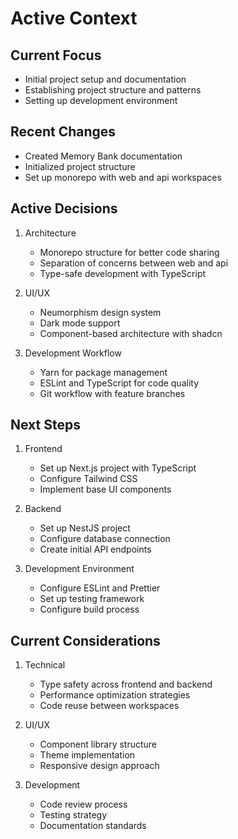 # Active Context

## Current Focus

- Initial project setup and documentation
- Establishing project structure and patterns
- Setting up development environment

## Recent Changes

- Created Memory Bank documentation
- Initialized project structure
- Set up monorepo with web and api workspaces

## Active Decisions

1. Architecture

   - Monorepo structure for better code sharing
   - Separation of concerns between web and api
   - Type-safe development with TypeScript

2. UI/UX

   - Neumorphism design system
   - Dark mode support
   - Component-based architecture with shadcn

3. Development Workflow
   - Yarn for package management
   - ESLint and TypeScript for code quality
   - Git workflow with feature branches

## Next Steps

1. Frontend

   - Set up Next.js project with TypeScript
   - Configure Tailwind CSS
   - Implement base UI components

2. Backend

   - Set up NestJS project
   - Configure database connection
   - Create initial API endpoints

3. Development Environment
   - Configure ESLint and Prettier
   - Set up testing framework
   - Configure build process

## Current Considerations

1. Technical

   - Type safety across frontend and backend
   - Performance optimization strategies
   - Code reuse between workspaces

2. UI/UX

   - Component library structure
   - Theme implementation
   - Responsive design approach

3. Development
   - Code review process
   - Testing strategy
   - Documentation standards
